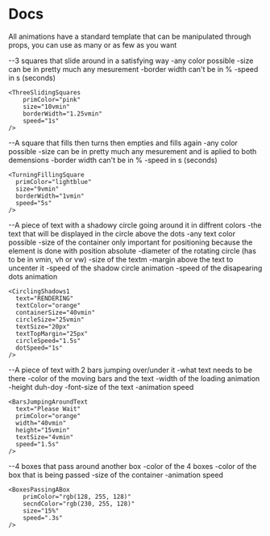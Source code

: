 # Docs
All animations have a standard template that can be manipulated through props, you can use as many or as few as you want

--3 squares that slide around in a satisfying way
  -any color possible
  -size can be in pretty much any mesurement 
  -border width can't be in %
  -speed in s (seconds)
```
<ThreeSlidingSquares
	primColor="pink"
	size="10vmin"
	borderWidth="1.25vmin"
	speed="1s"
/>
```
--A square that fills then turns then empties and fills again
  -any color possible
  -size can be in pretty much any mesurement and is aplied to both demensions
  -border width can't be in %
  -speed in s (seconds)
```
<TurningFillingSquare
  primColor="lightblue"
  size="9vmin"
  borderWidth="1vmin"
  speed="5s"
/>
```
--A piece of text with a shadowy circle going around it in diffrent colors
  -the text that will be displayed in the circle above the dots
  -any text color possible
  -size of the container only important for positioning because the element is done with position absolute
  -diameter of the rotating circle (has to be in vmin, vh or vw)
  -size of the textm
  -margin above the text to uncenter it
  -speed of the shadow circle animation
  -speed of the disapearing dots animation
```
<CirclingShadows1 
  text="RENDERING"
  textColor="orange"
  containerSize="40vmin"
  circleSize="25vmin"
  textSize="20px"
  textTopMargin="25px"
  circleSpeed="1.5s"
  dotSpeed="1s"
/>
```
--A piece of text with 2 bars jumping over/under it
  -what text needs to be there
  -color of the moving bars and the text
  -width of the loading animation
  -height duh-doy
  -font-size of the text
  -animation speed
```
<BarsJumpingAroundText
  text="Please Wait" 
  primColor="orange"
  width="40vmin"
  height="15vmin"
  textSize="4vmin"
  speed="1.5s"
/>
```
--4 boxes that pass around another box
  -color of the 4 boxes
  -color of the box that is being passed
  -size of the container
  -animation speed
```
<BoxesPassingABox
	primColor="rgb(128, 255, 128)"
	secndColor="rgb(230, 255, 128)"
	size="15%"
	speed=".3s"
/>
```